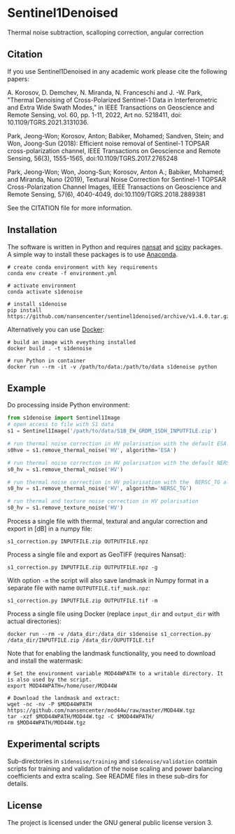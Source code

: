 # Sentinel1Denoised
Thermal noise subtraction, scalloping correction, angular correction

## Citation

If you use Sentinel1Denoised in any academic work please cite the following papers:

A. Korosov, D. Demchev, N. Miranda, N. Franceschi and J. -W. Park, "Thermal Denoising of Cross-Polarized Sentinel-1 Data in Interferometric and Extra Wide Swath Modes," in IEEE Transactions on Geoscience and Remote Sensing, vol. 60, pp. 1-11, 2022, Art no. 5218411, doi: 10.1109/TGRS.2021.3131036.

Park, Jeong-Won; Korosov, Anton; Babiker, Mohamed; Sandven, Stein; and Won, Joong-Sun (2018): Efficient noise removal of Sentinel-1 TOPSAR cross-polarization channel, IEEE Transactions on Geoscience and Remote Sensing, 56(3), 1555-1565, doi:10.1109/TGRS.2017.2765248

Park, Jeong-Won; Won, Joong-Sun; Korosov, Anton A.; Babiker, Mohamed; and Miranda, Nuno (2019), Textural Noise Correction for Sentinel-1 TOPSAR Cross-Polarization Channel Images, IEEE Transactions on Geoscience and Remote Sensing, 57(6), 4040-4049, doi:10.1109/TGRS.2018.2889381


See the CITATION file for more information.

## Installation
The software is written in Python and requires
[nansat](https://nansat.readthedocs.io/en/latest/source/installation.html)
and [scipy](https://www.scipy.org/install.html) packages. A simple way to install these packages
is to use [Anaconda](https://docs.conda.io/en/latest/miniconda.html).

```shell
# create conda environment with key requirements
conda env create -f environment.yml

# activate environment
conda activate s1denoise

# install s1denoise
pip install https://github.com/nansencenter/sentinel1denoised/archive/v1.4.0.tar.gz

```

Alternatively you can use [Docker](https://www.docker.com/):

```shell
# build an image with eveything installed
docker build . -t s1denoise

# run Python in container
docker run --rm -it -v /path/to/data:/path/to/data s1denoise python

```

## Example

Do processing inside Python environment:
```python
from s1denoise import Sentinel1Image
# open access to file with S1 data
s1 = Sentinel1Image('/path/to/data/S1B_EW_GRDM_1SDH_INPUTFILE.zip')

# run thermal noise correction in HV polarisation with the default ESA algorithm
s0hve = s1.remove_thermal_noise('HV', algorithm='ESA')

# run thermal noise correction in HV polarisation with the default NERSC algorithm
s0_hv = s1.remove_thermal_noise('HV')

# run thermal noise correction in HV polarisation with the  NERSC_TG algorithm applicable for old Sentinel-1 data
s0_hv = s1.remove_thermal_noise('HV', algorithm='NERSC_TG')

# run thermal and texture noise correction in HV polarisation
s0_hv = s1.remove_texture_noise('HV')

```

Process a single file with thermal, textural and angular correction and export in [dB] in a numpy file:

`s1_correction.py INPUTFILE.zip OUTPUTFILE.npz`

Process a single file and export as GeoTIFF (requires Nansat):

`s1_correction.py INPUTFILE.zip OUTPUTFILE.npz -g`

With option `-m` the script will also save landmask in Numpy format in a separate file with name `OUTPUTFILE.tif_mask.npz`:

`s1_correction.py INPUTFILE.zip OUTPUTFILE.tif -m`

Process a single file using Docker (replace `input_dir` and `output_dir` with actual directories):

`docker run --rm -v /data_dir:/data_dir s1denoise s1_correction.py /data_dir/INPUTFILE.zip /data_dir/OUPUTFILE.tif`

Note that for enabling the landmask functionality, you need to download and install the watermask:

```shell
# Set the environment variable MOD44WPATH to a writable directory. It is also used by the script.
export MOD44WPATH=/home/user/MOD44W

# Download the landmask and extract:
wget -nc -nv -P $MOD44WPATH https://github.com/nansencenter/mod44w/raw/master/MOD44W.tgz
tar -xzf $MOD44WPATH/MOD44W.tgz -C $MOD44WPATH/
rm $MOD44WPATH/MOD44W.tgz

```

## Experimental scripts

Sub-directories in `s1denoise/training` and `s1denoise/validation` contain scripts for training and validation of the noise scaling and power balancing coefficients and extra scaling. See README files in these sub-dirs for details.

## License
The project is licensed under the GNU general public license version 3.
